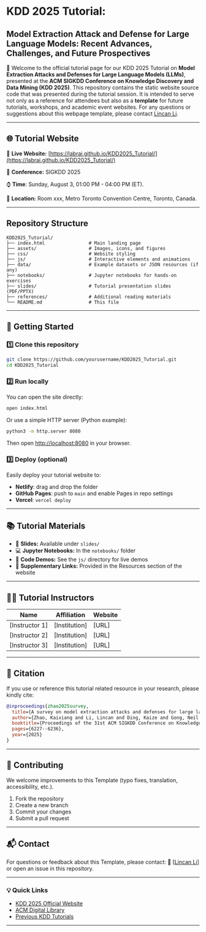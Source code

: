 # KDD 2025 Tutorial: 
## Model Extraction Attack and Defense for Large Language Models: Recent Advances, Challenges, and Future Prospectives
  
🥹 Welcome to the official tutorial page for our KDD 2025 Tutorial on **Model Extraction Attacks and Defenses for Large Language Models (LLMs)**, presented at the **ACM SIGKDD Conference on Knowledge Discovery and Data Mining (KDD 2025)**. This repository contains the static website source code that was presented during the tutorial session. It is intended to serve not only as a reference for attendees but also as a **template** for future tutorials, workshops, and academic event websites. For any questions or suggestions about this webpage template, please contact [Lincan Li](mailto:ll24bb@fsu.edu).

---

## 🌐 Tutorial Website

🔗 **Live Website:** [https://labrai.github.io/KDD2025_Tutorial/](https://labrai.github.io/KDD2025_Tutorial/)

📅 **Conference:** SIGKDD 2025 

⌚️ **Time**: Sunday, August 3, 01:00 PM - 04:00 PM (ET). 

📍 **Location:** Room xxx, Metro Toronto Convention Centre, Toronto, Canada. 


---

## Repository Structure

```
KDD2025_Tutorial/
├── index.html                # Main landing page
├── assets/                   # Images, icons, and figures
├── css/                      # Website styling
├── js/                       # Interactive elements and animations
├── data/                     # Example datasets or JSON resources (if any)
├── notebooks/                # Jupyter notebooks for hands-on exercises
├── slides/                   # Tutorial presentation slides (PDF/PPTX)
├── references/               # Additional reading materials
└── README.md                 # This file
````

---

## 🚀 Getting Started

### 1️⃣ Clone this repository

```bash
git clone https://github.com/yourusername/KDD2025_Tutorial.git
cd KDD2025_Tutorial
```

### 2️⃣ Run locally

You can open the site directly:

```bash
open index.html
```

Or use a simple HTTP server (Python example):

```bash
python3 -m http.server 8080
```

Then open [http://localhost:8080](http://localhost:8080) in your browser.

### 3️⃣ Deploy (optional)

Easily deploy your tutorial website to:

* **Netlify**: drag and drop the folder
* **GitHub Pages**: push to `main` and enable Pages in repo settings
* **Vercel**: `vercel deploy`

---

## 📚 Tutorial Materials

* 📄 **Slides:** Available under `slides/`
* 💻 **Jupyter Notebooks:** In the `notebooks/` folder
* 🧪 **Code Demos:** See the `js/` directory for live demos
* 🔗 **Supplementary Links:** Provided in the Resources section of the website

---

## 👨‍🏫 Tutorial Instructors

| Name           | Affiliation   | Website |
| -------------- | ------------- | ------- |
| [Instructor 1] | [Institution] | [URL]   |
| [Instructor 2] | [Institution] | [URL]   |
| [Instructor 3] | [Institution] | [URL]   |

---

## 🧾 Citation

If you use or reference this tutorial related resource in your research, please kindly cite:

```bibtex
@inproceedings{zhao2025survey,
  title={A survey on model extraction attacks and defenses for large language models},
  author={Zhao, Kaixiang and Li, Lincan and Ding, Kaize and Gong, Neil Zhenqiang and Zhao, Yue and Dong, Yushun},
  booktitle={Proceedings of the 31st ACM SIGKDD Conference on Knowledge Discovery and Data Mining V. 2},
  pages={6227--6236},
  year={2025}
}
```

---


## 🤝 Contributing

We welcome improvements to this Template (typo fixes, translation, accessibility, etc.).

1. Fork the repository
2. Create a new branch
3. Commit your changes
4. Submit a pull request

---

## 📬 Contact

For questions or feedback about this Template, please contact:
📧 [[Lincan Li](mailto:ll24bb@fsu.edu)] or open an issue in this repository.


---

### 💡 Quick Links

* [KDD 2025 Official Website](https://www.kdd.org/)
* [ACM Digital Library](https://dl.acm.org/)
* [Previous KDD Tutorials](https://www.kdd.org/kdd2024/tutorials)

---

```

